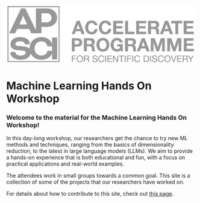<a href="https://acceleratescience.github.io/">
    <img src="./imgs/full_acc.png" alt="Logo" width=500>
  </a>

# Machine Learning Hands On Workshop

<!-- <img src="./imgs/scientist.webp" alt="Who doesn't love a cat picture" style="width:800px;"/> -->

<!-- ![image](./imgs/scientist.webp) -->

### Welcome to the material for the Machine Learning Hands On Workshop!

In this day-long workshop, our researchers get the chance to try new ML methods and techniques, ranging from the basics of dimensionality reduction, to the latest in large language models (LLMs). We aim to provide a hands-on experience that is both educational and fun, with a focus on practical applications and real-world examples.

The attendees work in small groups towards a common goal. This site is a collection of some of the projects that our researchers have worked on.

For details about how to contribute to this site, check out [this page](./Projects/index.md).